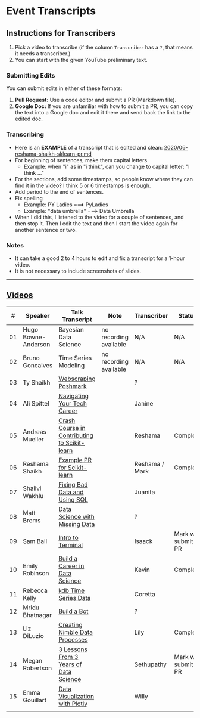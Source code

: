 # Event Transcripts

## Instructions for Transcribers

1. Pick a video to transcribe (if the column `Transcriber` has a `?`, that means it needs a transcriber.)
1. You can start with the given YouTube preliminary text.

### Submitting Edits
You can submit edits in either of these formats:  
1. **Pull Request:** Use a code editor and submit a PR (Markdown file).  
1. **Google Doc:**  If you are unfamiliar with how to submit a PR, you can copy the text into a Google doc and edit it there and send back the link to the edited doc.

### Transcribing
- Here is an **EXAMPLE** of a transcript that is edited and clean: [2020/06-reshama-shaikh-sklearn-pr.md](https://github.com/data-umbrella/event-transcripts/blob/main/2020/06-reshama-shaikh-sklearn-pr.md)
- For beginning of sentences, make them capital letters
  - Example:  when "i" as in "i think", can you change to capital letter:  "I think ..."   
- For the sections, add some timestamps, so people know where they can find it in the video?  I think 5 or 6 timestamps is enough. 
- Add period to the end of sentences.  
- Fix spelling
  - Example:  PY Ladies  ===>  PyLadies
  - Example: "data umbrella" ===> Data Umbrella
- When I did this, I listened to the video for a couple of sentences, and then stop it.  Then I edit the text and then I start the video again for another sentence or two. 

### Notes
- It can take a good 2 to 4 hours to edit and fix a transcript for a 1-hour video.  
- It is not necessary to include screenshots of slides.

---

## [Videos](https://www.youtube.com/c/DataUmbrella/videos)


| #  | Speaker             | Talk Transcript                                        | Note                   | Transcriber  | Status |
|----|---------------------|----------------------------------------------------------|------------------------|--------------|--------|
| 01 | Hugo Bowne-Anderson | Bayesian Data Science                                    | no recording available | N/A          | N/A    |
| 02 | Bruno Goncalves     | Time Series Modeling                                     | no recording available | N/A          | N/A    |
| 03 | Ty Shaikh           | [Webscraping Poshmark](2020/03-ty-shaikh-webscraping.md) |                        | ?            |        |
| 04 | Ali Spittel         | [Navigating Your Tech Career](2020/04-ali-spittel-career.md)  |                   | Janine     |        |
| 05 | Andreas Mueller     | [Crash Course in Contributing to Scikit-learn](2020/05-andreas-mueller-contributing.md) || Reshama  | Complete |
| 06 | Reshama Shaikh      | [Example PR for Scikit-learn](2020/06-reshama-shaikh-sklearn-pr.md)    |           | Reshama / Mark  | Complete |
| 07 | Shailvi Wakhlu      |  [Fixing Bad Data and Using SQL](2020/07-shailvi-wakhlu-fixing-data.md)|                        |  Juanita            |        |
| 08 | Matt Brems          |   [Data Science with Missing Data](2020/08-matt-brems-missing-data.md) |                        |  ?            |        |
| 09 | Sam Bail            | [Intro to Terminal](2020/09-sam-bail-terminal.md)                      |                        |  Isaack    |  Mark will submit PR      |
| 10 | Emily Robinson      |  [Build a Career in Data Science](2020/10-emily-robinson-career.md)    |                        |  Kevin       | Complete       |
| 11 | Rebecca Kelly       |  [kdb Time Series Data](2020/11-rebecca-kelly-kdb.md)                  |                        |  Coretta   |        |
| 12 | Mridu Bhatnagar     |  [Build a Bot](2020/12-mridu-bhatnagar-bot.md)                             |                        |  ?           |        |
| 13 | Liz DiLuzio         |  [Creating Nimble Data Processes](2020/13-liz-diluzio-data-process.md)    |                        |  Lily           | Complete       |
| 14 | Megan Robertson     |  [3 Lessons From 3 Years of Data Science](2020/14-megan-robertson-career.md)|                        |  Sethupathy  |  Mark will submit PR       |
| 15 | Emma Gouillart      |  [Data Visualization with Plotly](2020/15-emma-gouillart-plotly.md)              |                        |  Willy       |        |
|    |                     |                                                          |                        |              |        |
